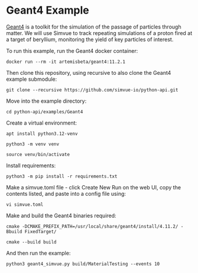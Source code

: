 # Geant4 Example
[Geant4](https://geant4.web.cern.ch/) is a toolkit for the simulation of the passage of particles through matter. We will use Simvue to track repeating simulations of a proton fired at a target of beryllium, monitoring the yield of key particles of interest.

To run this example, run the Geant4 docker container:
```
docker run --rm -it artemisbeta/geant4:11.2.1
```
Then clone this repository, using recursive to also clone the Geant4 example submodule:
```
git clone --recursive https://github.com/simvue-io/python-api.git
```
Move into the example directory:
```
cd python-api/examples/Geant4
```
Create a virtual environment:
```
apt install python3.12-venv

python3 -m venv venv

source venv/bin/activate
```
Install requirements:
```
python3 -m pip install -r requirements.txt
```
Make a simvue.toml file - click Create New Run on the web UI, copy the contents listed, and paste into a config file using:
```
vi simvue.toml
```
Make and build the Geant4 binaries required:
```
cmake -DCMAKE_PREFIX_PATH=/usr/local/share/geant4/install/4.11.2/ -Bbuild FixedTarget/

cmake --build build
```
And then run the example:
```
python3 geant4_simvue.py build/MaterialTesting --events 10
```